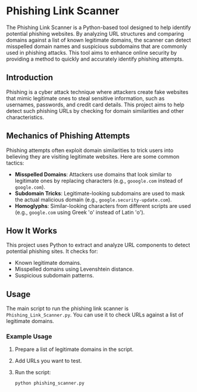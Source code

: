 # Phishing Link Scanner

The Phishing Link Scanner is a Python-based tool designed to help identify potential phishing websites. By analyzing URL structures and comparing domains against a list of known legitimate domains, the scanner can detect misspelled domain names and suspicious subdomains that are commonly used in phishing attacks. This tool aims to enhance online security by providing a method to quickly and accurately identify phishing attempts.


## Introduction

Phishing is a cyber attack technique where attackers create fake websites that mimic legitimate ones to steal sensitive information, such as usernames, passwords, and credit card details. This project aims to help detect such phishing URLs by checking for domain similarities and other characteristics.

## Mechanics of Phishing Attempts

Phishing attempts often exploit domain similarities to trick users into believing they are visiting legitimate websites. Here are some common tactics:
- **Misspelled Domains**: Attackers use domains that look similar to legitimate ones by replacing characters (e.g., `gooogle.com` instead of `google.com`).
- **Subdomain Tricks**: Legitimate-looking subdomains are used to mask the actual malicious domain (e.g., `google.security-update.com`).
- **Homoglyphs**: Similar-looking characters from different scripts are used (e.g., `gοοgle.com` using Greek 'ο' instead of Latin 'o').

## How It Works

This project uses Python to extract and analyze URL components to detect potential phishing sites. It checks for:
- Known legitimate domains.
- Misspelled domains using Levenshtein distance.
- Suspicious subdomain patterns.

## Usage

The main script to run the phishing link scanner is `Phishing_Link_Scanner.py`. You can use it to check URLs against a list of legitimate domains.

### Example Usage

1. Prepare a list of legitimate domains in the script.
2. Add URLs you want to test.
3. Run the script:

    ```bash
    python phishing_scanner.py
    ```
